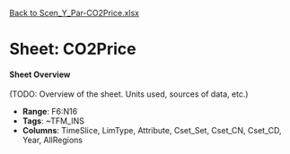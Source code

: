 [Back to Scen_Y_Par-CO2Price.xlsx](README.md)

# Sheet: CO2Price

#### Sheet Overview

(TODO: Overview of the sheet. Units used, sources of data, etc.)

- **Range**: F6:N16
- **Tags**: ~TFM_INS
- **Columns**: TimeSlice, LimType, Attribute, Cset_Set, Cset_CN, Cset_CD, Year, AllRegions


